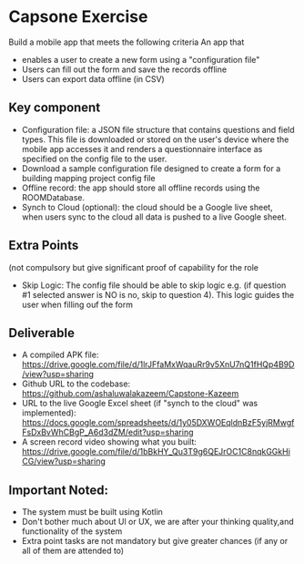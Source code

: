 
# Capsone Exercise

Build a mobile app that meets the following criteria
An app that
- enables a user to create a new form using a "configuration file"
- Users can fill out the form and save the records offline
- Users can export data offline (in CSV)

## Key component
- Configuration file: a JSON file structure that contains questions and field types. This file is downloaded or stored on the user's device where the mobile app accesses it and renders a questionnaire interface as specified on the config file to the user.
- Download a sample configuration file designed to create a form for a building mapping project config file
- Offline record: the app should store all offline records using the ROOMDatabase.
- Synch to Cloud (optional): the cloud should be a Google live sheet, when users sync to the cloud all data is pushed to a live Google sheet.
## Extra Points 
(not compulsory but give significant proof of capability for the role
- Skip Logic: The config file should be able to skip logic e.g. (if question #1 selected answer is NO is no, skip to question 4). This logic guides the user when filling ouf the form

## Deliverable

- A compiled APK file: https://drive.google.com/file/d/1lrJFfaMxWqauRr9v5XnU7nQ1fHQp4B9D/view?usp=sharing
- Github URL to the codebase: https://github.com/ashaluwalakazeem/Capstone-Kazeem
- URL to the live Google Excel sheet (if "synch to the cloud" was implemented): https://docs.google.com/spreadsheets/d/1y05DXWOEqldnBzF5yjRMwgfFsDxBvWhCBgP_A6d3dZM/edit?usp=sharing
- A screen record video showing what you built: https://drive.google.com/file/d/1bBkHY_Qu3T9g6QEJrOC1C8nqkGGkHiCG/view?usp=sharing


## Important Noted:

- The system must be built using Kotlin
- Don't bother much about Ul or UX, we are after your thinking quality,and functionality of the system
- Extra point tasks are not mandatory but give greater chances (if any or all of them are attended to)

